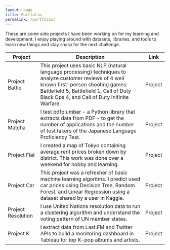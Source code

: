 ```yaml
---
layout: page
title: Portfolio
permalink: /portfolio/
---
```


These are some side projects I have been working on for my learning and development. I enjoy playing around with datasets, libraries, and tools to learn new things and stay sharp for the next challenge.

| Project | Description | Link |
| --- | --- | --- |
| Project Battle | This project uses basic NLP (natural language processing) techniques to analyze customer reviews of 4 well known first-person shooting games: Battlefield 5, Battlefield 1, Call of Duty Black Ops 4, and Call of Duty Inifinite Warfare. | Project |
| Project Matcha | I test pdfplumber - a Python library that extracts data from PDF - to get the number of applications and the number of test takers of the Japanese Language Proficiency Test. | Project |
| Project Flat | I created a map of Tokyo containing average rent prices broken down by district. This work was done over a weekend for hobby and learning. | Project |
| Project Car | This project was a refresher of basic machine learning algoritms. I predict used car prices using Decision Tree, Random Forest, and Linear Regression using a dataset shared by a user in Kaggle. | Project |
| Project Resolution | I use United Nations resolution data to run a clustering algorithm and understand the voting pattern of UN member states. | Project |
| Project K | I extract data from Last.FM and Twitter APIs to build a monitoring dashboard in Tableau for top K-pop albums and artists. | Project |

